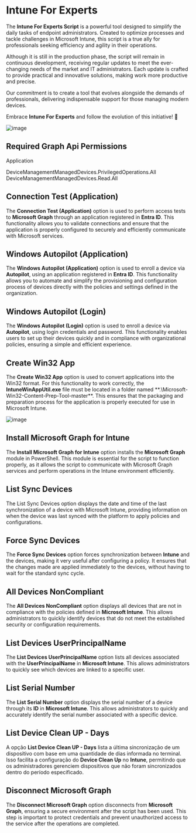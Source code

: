 # Intune For Experts

The **Intune For Experts Script** is a powerful tool designed to simplify the daily tasks of endpoint administrators. Created to optimize processes and tackle challenges in Microsoft Intune, this script is a true ally for professionals seeking efficiency and agility in their operations.  

Although it is still in the production phase, the script will remain in continuous development, receiving regular updates to meet the ever-changing needs of the market and IT administrators. Each update is crafted to provide practical and innovative solutions, making work more productive and precise.  

Our commitment is to create a tool that evolves alongside the demands of professionals, delivering indispensable support for those managing modern devices.  

Embrace **Intune For Experts** and follow the evolution of this initiative! 🚀


![image](https://github.com/user-attachments/assets/5ffc12da-5322-4ceb-b96e-fc2e6c144335)


 ## Required Graph Api Permissions

Application

DeviceManagementManagedDevices.PrivilegedOperations.All
DeviceManagementManagedDevices.Read.All

## Connection Test (Application)

The **Connection Test (Application)** option is used to perform access tests to **Microsoft Graph** through an application registered in **Entra ID**. This functionality allows you to validate connections and ensure that the application is properly configured to securely and efficiently communicate with Microsoft services.

## Windows Autopilot (Application)

The **Windows Autopilot (Application)** option is used to enroll a device via **Autopilot**, using an application registered in **Entra ID**. This functionality allows you to automate and simplify the provisioning and configuration process of devices directly with the policies and settings defined in the organization.

## Windows Autopilot (Login)

The **Windows Autopilot (Login)** option is used to enroll a device via **Autopilot**, using login credentials and password. This functionality enables users to set up their devices quickly and in compliance with organizational policies, ensuring a simple and efficient experience.

## Create Win32 App

The **Create Win32 App** option is used to convert applications into the Win32 format. For this functionality to work correctly, the **IntuneWinAppUtil.exe** file must be located in a folder named **.\Microsoft-Win32-Content-Prep-Tool-master\**. This ensures that the packaging and preparation process for the application is properly executed for use in Microsoft Intune.

![image](https://github.com/user-attachments/assets/5ebde806-d203-4b0e-9d77-da4287ae8c19)


## Install Microsoft Graph for Intune

The **Install Microsoft Graph for Intune** option installs the **Microsoft Graph** module in PowerShell. This module is essential for the script to function properly, as it allows the script to communicate with Microsoft Graph services and perform operations in the Intune environment efficiently.

## List Sync Devices

The List Sync Devices option displays the date and time of the last synchronization of a device with Microsoft Intune, providing information on when the device was last synced with the platform to apply policies and configurations.

## Force Sync Devices

The **Force Sync Devices** option forces synchronization between **Intune** and the devices, making it very useful after configuring a policy. It ensures that the changes made are applied immediately to the devices, without having to wait for the standard sync cycle.

## All Devices NonCompliant

The **All Devices NonCompliant** option displays all devices that are not in compliance with the policies defined in **Microsoft Intune**. This allows administrators to quickly identify devices that do not meet the established security or configuration requirements.

## List Devices UserPrincipalName

The **List Devices UserPrincipalName** option lists all devices associated with the **UserPrincipalName** in **Microsoft Intune**. This allows administrators to quickly see which devices are linked to a specific user.

## List Serial Number

The **List Serial Number** option displays the serial number of a device through its **ID** in **Microsoft Intune**. This allows administrators to quickly and accurately identify the serial number associated with a specific device.

## List Device Clean UP - Days

A opção **List Device Clean UP - Days** lista a última sincronização de um dispositivo com base em uma quantidade de dias informada no terminal. Isso facilita a configuração do **Device Clean Up** no **Intune**, permitindo que os administradores gerenciem dispositivos que não foram sincronizados dentro do período especificado.

##  Disconnect Microsoft Graph

The **Disconnect Microsoft Graph** option disconnects from **Microsoft Graph**, ensuring a secure environment after the script has been used. This step is important to protect credentials and prevent unauthorized access to the service after the operations are completed.


